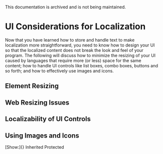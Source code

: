 This documentation is archived and is not being maintained.

# UI Considerations for Localization

Now that you have learned how to store and handle text to make localization more straightforward, you need to know how to design your UI so that the localized content does not break the look and feel of your program. The following will discuss how to minimize the resizing of your UI caused by languages that require more (or less) space for the same content; how to handle UI controls like list boxes, combo boxes, buttons and so forth; and how to effectively use images and icons.

[](https://msdn.microsoft.com/en-us/library/mt691882)
## Element Resizing

[](https://msdn.microsoft.com/en-us/library/mt691883)
## Web Resizing Issues

[](https://msdn.microsoft.com/en-us/library/mt712317)
## Localizability of UI Controls

[](https://msdn.microsoft.com/en-us/library/mt712571)
## Using Images and Icons

[Show:]{} Inherited Protected
